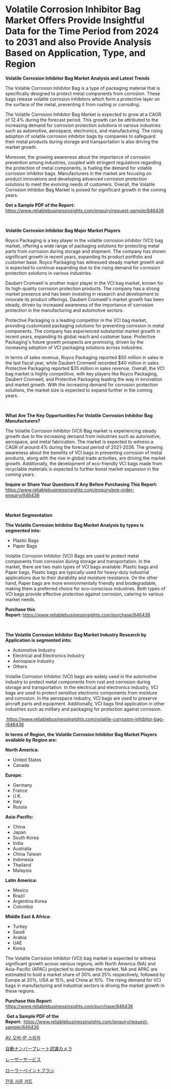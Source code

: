 <p><h1>Volatile Corrosion Inhibitor Bag Market Offers Provide Insightful Data for the Time Period from 2024 to 2031 and also Provide Analysis Based on Application, Type, and Region</h1></p><p><strong>Volatile Corrosion Inhibitor Bag Market Analysis and Latest Trends</strong></p>
<p><p>The Volatile Corrosion Inhibitor Bag is a type of packaging material that is specifically designed to protect metal components from corrosion. These bags release volatile corrosion inhibitors which form a protective layer on the surface of the metal, preventing it from rusting or corroding.</p><p>The Volatile Corrosion Inhibitor Bag Market is expected to grow at a CAGR of 12.4% during the forecast period. This growth can be attributed to the increasing demand for corrosion protection solutions in various industries such as automotive, aerospace, electronics, and manufacturing. The rising adoption of volatile corrosion inhibitor bags by companies to safeguard their metal products during storage and transportation is also driving the market growth.</p><p>Moreover, the growing awareness about the importance of corrosion prevention among industries, coupled with stringent regulations regarding the protection of metal components, is fueling the demand for volatile corrosion inhibitor bags. Manufacturers in the market are focusing on product innovations and developing advanced corrosion protection solutions to meet the evolving needs of customers. Overall, the Volatile Corrosion Inhibitor Bag Market is poised for significant growth in the coming years.</p></p>
<p><strong>Get a Sample PDF of the Report:&nbsp;</strong> <a href="https://www.reliablebusinessinsights.com/enquiry/request-sample/846436">https://www.reliablebusinessinsights.com/enquiry/request-sample/846436</a></p>
<p>&nbsp;</p>
<p><strong>Volatile Corrosion Inhibitor Bag Major Market Players</strong></p>
<p><p>Royco Packaging is a key player in the volatile corrosion inhibitor (VCI) bag market, offering a wide range of packaging solutions for protecting metal parts from corrosion during storage and shipment. The company has shown significant growth in recent years, expanding its product portfolio and customer base. Royco Packaging has witnessed steady market growth and is expected to continue expanding due to the rising demand for corrosion protection solutions in various industries.</p><p>Daubert Cromwell is another major player in the VCI bag market, known for its high-quality corrosion protection products. The company has a strong market presence and has been investing in research and development to innovate its product offerings. Daubert Cromwell's market growth has been steady, driven by increased awareness of the importance of corrosion protection in the manufacturing and automotive sectors.</p><p>Protective Packaging is a leading competitor in the VCI bag market, providing customized packaging solutions for preventing corrosion in metal components. The company has experienced substantial market growth in recent years, expanding its global reach and customer base. Protective Packaging's future growth prospects are promising, driven by the increasing adoption of VCI packaging solutions across industries.</p><p>In terms of sales revenue, Royco Packaging reported $50 million in sales in the last fiscal year, while Daubert Cromwell recorded $40 million in sales. Protective Packaging reported $35 million in sales revenue. Overall, the VCI bag market is highly competitive, with key players like Royco Packaging, Daubert Cromwell, and Protective Packaging leading the way in innovation and market growth. With the increasing demand for corrosion protection solutions, the market size is expected to expand further in the coming years.</p></p>
<p>&nbsp;</p>
<p><strong>What Are The Key Opportunities For Volatile Corrosion Inhibitor Bag Manufacturers?</strong></p>
<p><p>The Volatile Corrosion Inhibitor (VCI) Bag market is experiencing steady growth due to the increasing demand from industries such as automotive, aerospace, and metal fabrication. The market is expected to witness a CAGR of around 4% during the forecast period of 2021-2026. The growing awareness about the benefits of VCI bags in preventing corrosion of metal products, along with the rise in global trade activities, are driving the market growth. Additionally, the development of eco-friendly VCI bags made from recyclable materials is expected to further boost market expansion in the coming years.</p></p>
<p><strong>Inquire or Share Your Questions If Any Before Purchasing This Report:</strong> <a href="https://www.reliablebusinessinsights.com/enquiry/pre-order-enquiry/846436">https://www.reliablebusinessinsights.com/enquiry/pre-order-enquiry/846436</a></p>
<p>&nbsp;</p>
<p><strong>Market Segmentation</strong></p>
<p><strong>The Volatile Corrosion Inhibitor Bag Market Analysis by types is segmented into:</strong></p>
<p><ul><li>Plastic Bags</li><li>Paper Bags</li></ul></p>
<p><p>Volatile Corrosion Inhibitor (VCI) Bags are used to protect metal components from corrosion during storage and transportation. In the market, there are two main types of VCI bags available: Plastic bags and Paper bags. Plastic bags are typically used for heavy-duty industrial applications due to their durability and moisture resistance. On the other hand, Paper bags are more environmentally friendly and biodegradable, making them a preferred choice for eco-conscious industries. Both types of VCI bags provide effective protection against corrosion, catering to various market needs.</p></p>
<p><strong>Purchase this Report:&nbsp;</strong><a href="https://www.reliablebusinessinsights.com/purchase/846436">https://www.reliablebusinessinsights.com/purchase/846436</a></p>
<p>&nbsp;</p>
<p><strong>The Volatile Corrosion Inhibitor Bag Market Industry Research by Application is segmented into:</strong></p>
<p><ul><li>Automotive Industry</li><li>Electrical and Electronics Industry</li><li>Aerospace Industry</li><li>Others</li></ul></p>
<p><p>Volatile Corrosion Inhibitor (VCI) bags are widely used in the automotive industry to protect metal components from rust and corrosion during storage and transportation. In the electrical and electronics industry, VCI bags are used to protect sensitive electronic components from moisture and corrosion. In the aerospace industry, VCI bags are used to preserve aircraft parts and equipment. Additionally, VCI bags find application in other industries such as military and packaging for protection against corrosion.</p></p>
<p><a href="https://www.reliablebusinessinsights.com/volatile-corrosion-inhibitor-bag-r846436">&nbsp;https://www.reliablebusinessinsights.com/volatile-corrosion-inhibitor-bag-r846436</a></p>
<p><strong>In terms of Region, the Volatile Corrosion Inhibitor Bag Market Players available by Region are:</strong></p>
<p>
    <p> <strong> North America: </strong>
        <ul>
            <li>United States</li>
            <li>Canada</li>
        </ul>
        </p> 
    <p> <strong> Europe: </strong>
        <ul>
            <li>Germany</li>
            <li>France</li>
            <li>U.K.</li>
            <li>Italy</li>
            <li>Russia</li>
        </ul>
        </p> 
    <p> <strong> Asia-Pacific: </strong>
        <ul>
            <li>China</li>
            <li>Japan</li>
            <li>South Korea</li>
            <li>India</li>
            <li>Australia</li>
            <li>China Taiwan</li>
            <li>Indonesia</li>
            <li>Thailand</li>
            <li>Malaysia</li>
        </ul>
        </p> 
    <p> <strong> Latin America: </strong>
        <ul>
            <li>Mexico</li>
            <li>Brazil</li>
            <li>Argentina Korea</li>
            <li>Colombia</li>
        </ul>
        </p> 
    <p> <strong> Middle East & Africa: </strong>
        <ul>
            <li>Turkey</li>
            <li>Saudi</li>
            <li>Arabia</li>
            <li>UAE</li>
            <li>Korea</li>
        </ul>
    </p>
    </p>
<p><p>The Volatile Corrosion Inhibitor (VCI) bag market is expected to witness significant growth across various regions, with North America (NA) and Asia-Pacific (APAC) projected to dominate the market. NA and APAC are estimated to hold a market share of 30% and 25% respectively, followed by Europe at 20%, USA at 15%, and China at 10%. The rising demand for VCI bags in manufacturing and industrial sectors is driving the market growth in these regions.</p></p>
<p><strong>Purchase this Report: </strong><a href="https://www.reliablebusinessinsights.com/purchase/846436">https://www.reliablebusinessinsights.com/purchase/846436</a></p>
<p>&nbsp;<strong>Get a Sample PDF of the Report:&nbsp;&nbsp;</strong><a href="https://www.reliablebusinessinsights.com/enquiry/request-sample/846436">https://www.reliablebusinessinsights.com/enquiry/request-sample/846436</a></p>
<p><strong></strong></p>
<p><p><a href="https://medium.com/@shushayarefayne_72278/av-over-ip-%EC%8A%A4%EC%9C%84%EC%B2%98-%EC%8B%9C%EC%9E%A5-%EC%A0%90%EC%9C%A0%EC%9C%A8-%EB%B3%80%ED%99%94-%EB%B0%8F-%EC%8B%9C%EC%9E%A5-%EC%84%B1%EC%9E%A5-%EB%8F%99%ED%96%A5-2024-2031%EB%85%84-b0b56d2c4ab2">AV 오버-IP 스위처</a></p><p><a href="https://github.com/pepo3k/Market-Research-Report-List-2/blob/main/4475751112479.md">自動ナンバープレート認識カメラ</a></p><p><a href="https://medium.com/@bertramveum2023/%E3%83%AC%E3%83%BC%E3%82%B6%E3%83%BC%E3%82%B5%E3%83%BC%E3%83%93%E3%82%B9%E5%B8%82%E5%A0%B4%E3%81%AF-%E5%B8%82%E5%A0%B4%E3%82%B7%E3%82%A7%E3%82%A2-%E3%82%B5%E3%82%A4%E3%82%BA-%E3%81%8A%E3%82%88%E3%81%B32031%E5%B9%B4%E3%81%BE%E3%81%A7%E3%81%AE%E4%BA%88%E6%B8%AC%E3%81%AB%E7%84%A6%E7%82%B9%E3%82%92%E5%BD%93%E3%81%A6%E3%81%A6%E3%81%84%E3%81%BE%E3%81%99-r%C4%93z%C4%81s%C4%81bisu-ichiba-wa-shij%C5%8D-shea-saizu-oyobi-dc1c3fd50391">レーザーサービス</a></p><p><a href="https://medium.com/@caseyelee251/%E3%83%AD%E3%83%BC%E3%83%A9%E3%83%BC%E3%83%9A%E3%82%A4%E3%83%B3%E3%83%88%E3%83%96%E3%83%A9%E3%82%B7%E5%B8%82%E5%A0%B4%E5%88%86%E6%9E%90-%E3%81%9D%E3%81%AEcagr-%E5%B8%82%E5%A0%B4%E3%82%BB%E3%82%B0%E3%83%A1%E3%83%B3%E3%83%86%E3%83%BC%E3%82%B7%E3%83%A7%E3%83%B3-%E3%81%8A%E3%82%88%E3%81%B3%E3%82%B0%E3%83%AD%E3%83%BC%E3%83%90%E3%83%AB%E6%A5%AD%E7%95%8C%E6%A6%82%E8%A6%81-e01ded7dcb60">ローラーペイントブラシ</a></p><p><a href="https://medium.com/@katheengordon024/%EC%A0%84%EA%B8%B0-%EB%84%A4-%EB%B0%94%ED%80%B4-%EC%B9%B4%ED%8A%B8-%EC%8B%9C%EC%9E%A5%EC%9D%80-%EC%8B%9C%EC%9E%A5-%EC%A0%90%EC%9C%A0%EC%9C%A8-%EC%8B%9C%EC%9E%A5-%EB%8F%99%ED%96%A5-%EB%B0%8F-%EC%8B%9C%EC%9E%A5-%EC%84%B1%EC%9E%A5%EC%97%90-%EB%8C%80%ED%95%9C-%EC%A0%95%EB%B3%B4%EB%A5%BC-%EC%A0%9C%EA%B3%B5%ED%95%A9%EB%8B%88%EB%8B%A4-e0d6bfc5f60f">전동 사륜 카트</a></p></p>